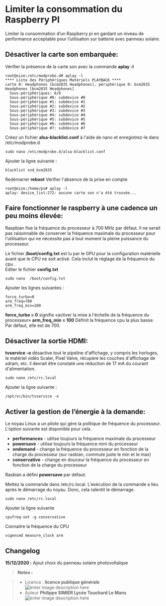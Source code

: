 ﻿#  Limiter la consommation du Raspberry PI

Limiter la consommation d’un Raspberry pi en gardant un niveau de performance acceptable pour l’utilisation sur batterie avec panneau solaire.

##  Désactiver la carte son embarquée:

Vérifier la présence de la carte son avec la commande **aplay -l**

    root@oize:/etc/modprobe.d# aplay -l
    **** Liste des Périphériques Matériels PLAYBACK ****
    carte 0: Headphones [bcm2835 Headphones], périphérique 0: bcm2835 Headphones [bcm2835 Headphones]
      Sous-périphériques: 8/8
      Sous-périphérique #0: subdevice #0
      Sous-périphérique #1: subdevice #1
      Sous-périphérique #2: subdevice #2
      Sous-périphérique #3: subdevice #3
      Sous-périphérique #4: subdevice #4
      Sous-périphérique #5: subdevice #5
      Sous-périphérique #6: subdevice #6
      Sous-périphérique #7: subdevice #7
      
Créez un fichier **alsa-blacklist.conf** à l'aide de nano et enregistrez-le dans /etc/modprobe.d

    sudo nano /etc/modprobe.d/alsa-blacklist.conf

Ajouter la ligne suivante :

    blacklist snd_bcm2835
Redémarrer **reboot**
Vérifier l'absence de la prise en compte

    root@oize:/home/pi# aplay -l
    aplay: device_list:272: aucune carte son n'a été trouvée...


## Faire fonctionner le raspberry à une cadence un peu moins élevée:

Raspbian fixe la fréquence du processeur à 700 MHz par défaut.  Il ne serait pas raisonnable de conserver la fréquence maximale du processeur pour l'utilisation qui ne nécessite pas à tout moment la pleine puissance du processeur.

Le fichier **/boot/config.txt** est lu par le GPU pour la configuration matérielle avant que le CPU ne soit activé. 
Cela inclut le réglage de la fréquence  du cpu .  
Editer le fichier **config.txt**

    sudo nano  /boot/config.txt
Ajouter les lignes suivantes :

    force_turbo=0
    arm_freq=700
    arm_freq_min=100
**force_turbo = 0**  signifie «activer la mise à l'échelle de la fréquence du processeur»
  **arm_freq_min = 100**  Définit la fréquence cpu la plus basse. Par défaut, elle est de 700. 

## Désactiver la sortie HDMI:

**tvservice -o** désactive tout le pipeline d'affichage, y compris les horloges, le matériel vidéo Scaler, Pixel Valve, récupère les couches d'affichage de sdram, etc. il devrait être constaté une réduction de 17 mA du courant d'alimentation.

    sudo nano /etc/rc.local
Ajouter la ligne suivante :

    /opt/vc/bin/tvservice -o

## Activer la gestion de l’énergie à la demande:

Le noyau Linux a un pilote qui gère la politique de fréquence du processeur.  L'option suivante est disponible pour cela.

 - **performances** - utilise toujours la fréquence maximale du processeur  
 - **powersave** - utilise toujours la fréquence mini du processeur
 - **ondemand** - change la fréquence du processeur en fonction de la charge du processeur (sur rasbian, commute juste le min et le max)
 - **conservative** - change en douceur la fréquence du processeur en fonction de la charge du processeur

 Rasbian a défini **powersave** par défaut.

Mettez la commande dans /etc/rc.local.  L'exécution de la commande a lieu après le démarrage du noyau. Donc, cela ralentit le démarrage.

    sudo nano /etc/rc.local
Ajouter la ligne suivante

    cpufreq-set -g conservative
Connaitre la fréquence du CPU

    vcgencmd measure_clock arm 


## Changelog

 
 **15/12/2020 :** Ajout choix du panneau solaire photovoltaïque
 
> **Notes :**


> - Licence : **licence publique générale** ![enter image description here](https://img.shields.io/badge/licence-GPL-green.svg)
> - Auteur **Philippe SIMIER Lycée Touchard Le Mans**
>  ![enter image description here](https://img.shields.io/badge/built-passing-green.svg)
<!-- TOOLBOX 

Génération des badges : https://shields.io/
Génération de ce fichier : https://stackedit.io/app#
